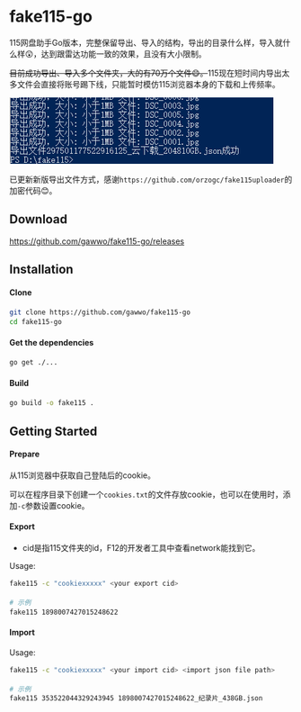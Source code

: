 # fake115-go
115网盘助手Go版本，完整保留导出、导入的结构，导出的目录什么样，导入就什么样😲，达到跟雷达功能一致的效果，且没有大小限制。



~~目前成功导出、导入多个文件夹，大的有70万个文件😄。~~115现在短时间内导出太多文件会直接将账号踢下线，只能暂时模仿115浏览器本身的下载和上传频率。

<p><img src="static/export.png" alt="example"></p>

已更新新版导出文件方式，感谢`https://github.com/orzogc/fake115uploader`的加密代码😊。

## Download



https://github.com/gawwo/fake115-go/releases



## Installation



#### Clone



```bash
git clone https://github.com/gawwo/fake115-go
cd fake115-go
```



#### Get the dependencies



```bash
go get ./...
```



#### Build

```bash
go build -o fake115 .
```



## Getting Started



#### Prepare



从115浏览器中获取自己登陆后的cookie。



可以在程序目录下创建一个`cookies.txt`的文件存放cookie，也可以在使用时，添加`-c`参数设置cookie。



#### Export



- cid是指115文件夹的id，F12的开发者工具中查看network能找到它。



Usage:

```bash
fake115 -c "cookiexxxxx" <your export cid>

# 示例
fake115 1898007427015248622
```



#### Import



Usage:

```bash
fake115 -c "cookiexxxxx" <your import cid> <import json file path>

# 示例
fake115 353522044329243945 1898007427015248622_纪录片_438GB.json
```

